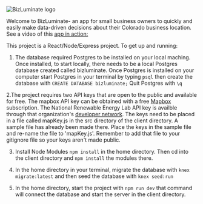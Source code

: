 ![BizLuminate logo](https://github.com/GoCodeColorado/BizLuminate/blob/master/client/src/assets/images/biz-luminate-logo%402x.png)

Welcome to BizLuminate- an app for small business owners to quickly and easily make data-driven decisions about their Colorado business location. See a video of this [app in action:](https://www.loom.com/share/f69f4842a186486d9114c875392fb3db)

This project is a React/Node/Express project. To get up and running:

1. The database required Postgres to be installed on your local maching. Once installed, to start locally, there needs to be a local Postgres database created called bizluminate. Once Postgres is installed on your computer start Postgres in your terminal by typing `psql` then create the database with `CREATE DATABASE bizluminate;`
Quit Postgres with `\q`

2.The project requires two API keys that are open to the public and available for free. The mapbox API key can be obtained with a free [Mapbox](https://www.mapbox.com/) subscription. The National Renewable Energy Lab API key is availble through that organization's [developer network](https://developer.nrel.gov/). The keys need to be placed in a file called mapKey.js in the src directory of the client directory. A sample file has already been made there. Place the keys in the sample file and re-name the file to 'mapKey.js'. Remember to add that file to your gitignore file so your keys aren't made public.

3. Install Node Modules `npm install` in the home directory. Then cd into the client directory and `npm install` the modules there.

4. In the home directory in your terminal,  migrate the database with `knex migrate:latest` and then seed the database with `knex seed:run`

5. In the home directory, start the project with `npm run dev` that command will connect the database and start the server in the client directory.
